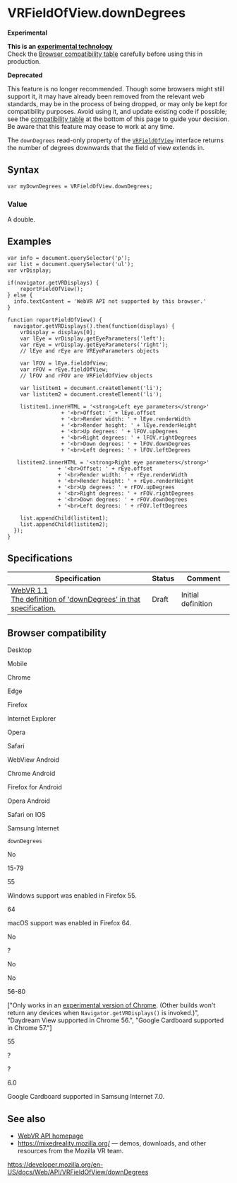 VRFieldOfView.downDegrees
=========================

**Experimental**

**This is an [experimental technology](https://developer.mozilla.org/en-US/docs/MDN/Guidelines/Conventions_definitions#experimental)**  
Check the [Browser compatibility table](#browser_compatibility) carefully before using this in production.

**Deprecated**

This feature is no longer recommended. Though some browsers might still support it, it may have already been removed from the relevant web standards, may be in the process of being dropped, or may only be kept for compatibility purposes. Avoid using it, and update existing code if possible; see the [compatibility table](#browser_compatibility) at the bottom of this page to guide your decision. Be aware that this feature may cease to work at any time.

The `downDegrees` read-only property of the [`VRFieldOfView`](../vrfieldofview) interface returns the number of degrees downwards that the field of view extends in.

Syntax
------

    var myDownDegrees = VRFieldOfView.downDegrees;

### Value

A double.

Examples
--------

    var info = document.querySelector('p');
    var list = document.querySelector('ul');
    var vrDisplay;

    if(navigator.getVRDisplays) {
        reportFieldOfView();
    } else {
      info.textContent = 'WebVR API not supported by this browser.'
    }

    function reportFieldOfView() {
      navigator.getVRDisplays().then(function(displays) {
        vrDisplay = displays[0];
        var lEye = vrDisplay.getEyeParameters('left');
        var rEye = vrDisplay.getEyeParameters('right');
        // lEye and rEye are VREyeParameters objects

        var lFOV = lEye.fieldOfView;
        var rFOV = rEye.fieldOfView;
        // lFOV and rFOV are VRFieldOfView objects

        var listitem1 = document.createElement('li');
        var listitem2 = document.createElement('li');

        listitem1.innerHTML = '<strong>Left eye parameters</strong>'
                     + '<br>Offset: ' + lEye.offset
                     + '<br>Render width: ' + lEye.renderWidth
                     + '<br>Render height: ' + lEye.renderHeight
                     + '<br>Up degrees: ' + lFOV.upDegrees
                     + '<br>Right degrees: ' + lFOV.rightDegrees
                     + '<br>Down degrees: ' + lFOV.downDegrees
                     + '<br>Left degrees: ' + lFOV.leftDegrees

       listitem2.innerHTML = '<strong>Right eye parameters</strong>'
                    + '<br>Offset: ' + rEye.offset
                    + '<br>Render width: ' + rEye.renderWidth
                    + '<br>Render height: ' + rEye.renderHeight
                    + '<br>Up degrees: ' + rFOV.upDegrees
                    + '<br>Right degrees: ' + rFOV.rightDegrees
                    + '<br>Down degrees: ' + rFOV.downDegrees
                    + '<br>Left degrees: ' + rFOV.leftDegrees

        list.appendChild(listitem1);
        list.appendChild(listitem2);
      });
    }

Specifications
--------------

<table><thead><tr class="header"><th>Specification</th><th>Status</th><th>Comment</th></tr></thead><tbody><tr class="odd"><td><a href="https://immersive-web.github.io/webvr/spec/1.1/#dom-vrfieldofview-downdegrees">WebVR 1.1<br />
<span class="small">The definition of 'downDegrees' in that specification.</span></a></td><td><span class="spec-draft">Draft</span></td><td>Initial definition</td></tr></tbody></table>

Browser compatibility
---------------------

Desktop

Mobile

Chrome

Edge

Firefox

Internet Explorer

Opera

Safari

WebView Android

Chrome Android

Firefox for Android

Opera Android

Safari on IOS

Samsung Internet

`downDegrees`

No

15-79

55

Windows support was enabled in Firefox 55.

64

macOS support was enabled in Firefox 64.

No

?

No

No

56-80

\["Only works in an [experimental version of Chrome](https://webvr.info/get-chrome/). (Other builds won't return any devices when `Navigator.getVRDisplays()` is invoked.)", "Daydream View supported in Chrome 56.", "Google Cardboard supported in Chrome 57."\]

55

?

?

6.0

Google Cardboard supported in Samsung Internet 7.0.

See also
--------

-   [WebVR API homepage](../webvr_api)
-   <https://mixedreality.mozilla.org/> — demos, downloads, and other resources from the Mozilla VR team.

<a href="https://developer.mozilla.org/en-US/docs/Web/API/VRFieldOfView/downDegrees" class="_attribution-link">https://developer.mozilla.org/en-US/docs/Web/API/VRFieldOfView/downDegrees</a>
